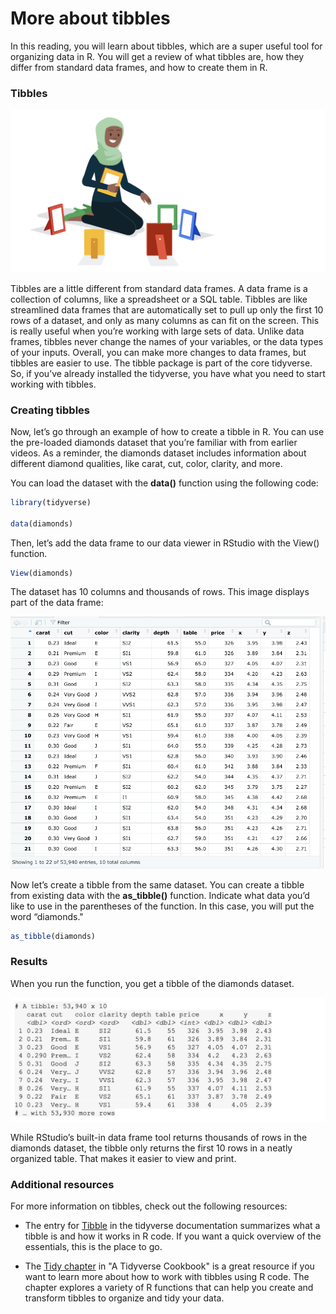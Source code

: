 # More about tibbles    


In this reading, you will learn about tibbles, which are a super useful tool for organizing data in R. You will get a review of what tibbles are, how they differ from standard data 
frames, and how to create them in R. 

### Tibbles     

![alt text](https://github.com/paulohl/Data_Analysis_R_Programming/blob/main/img/Screen-Shot-12.png)    



Tibbles are a little different from standard data frames. A data frame is a collection of columns, like a spreadsheet or a SQL table. Tibbles are like streamlined data frames that 
are automatically set to pull up only the first 10 rows of a dataset, and only as many columns as can fit on the screen. This is really useful when you’re working with large sets 
of data. Unlike data frames, tibbles never change the names of your variables, or the data types of your inputs. Overall, you can make more changes to data frames, but tibbles are 
easier to use. The tibble package is part of the core tidyverse. So, if you’ve already installed the tidyverse, you have what you need to start working with tibbles. 

### Creating tibbles     


Now, let’s go through an example of how to create a tibble in R. You can use the pre-loaded diamonds dataset that you’re familiar with from earlier videos. As a reminder, the diamonds 
dataset includes information about different diamond qualities, like carat, cut, color, clarity, and more. 

You can load the dataset with the **data()** function using the following code:
```r
library(tidyverse) 

data(diamonds)
```


Then, let’s add the data frame to our data viewer in RStudio with the View() function. 
```r
View(diamonds)
```


The dataset has 10 columns and thousands of rows. This image displays part of the data frame:    

![alt text](https://github.com/paulohl/Data_Analysis_R_Programming/blob/main/img/Screenshot-13.png)   


Now let’s create a tibble from the same dataset. You can create a tibble from existing data with the **as_tibble()** function. Indicate what data you’d like to use in the parentheses 
of the function. In this case, you will put the word “diamonds."
```r
as_tibble(diamonds)
```


### Results    


When you run the function, you get a tibble of the diamonds dataset. 

![alt text](https://github.com/paulohl/Data_Analysis_R_Programming/blob/main/img/Screen-Shot-14.png)    


While RStudio’s built-in data frame tool returns thousands of rows in the diamonds dataset, the tibble only returns the first 10 rows in a neatly organized table. That makes it easier 
to view and print. 

### Additional resources     


For more information on tibbles, check out the following resources: 

* The entry for 
[Tibble](https://tibble.tidyverse.org/)
 in the tidyverse documentation summarizes what a tibble is and how it works in R code. If you want a quick overview of the essentials, this is the place to go. 

* The 
[Tidy chapter](https://rstudio-education.github.io/tidyverse-cookbook/tidy.html#)
 in "A Tidyverse Cookbook" is a great resource if you want to learn more about how to work with tibbles using R code. The chapter explores a variety of R functions that can help you
create and transform tibbles to organize and tidy your data.


